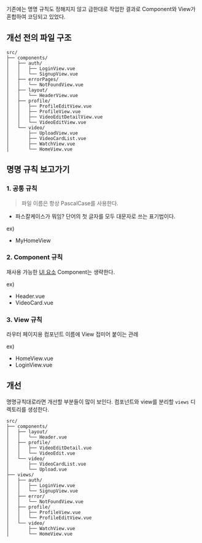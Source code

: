 기존에는 명명 규칙도 정해지지 않고 급한대로 작업한 결과로 Component와 View가 혼합하여 코딩되고 있었다. 

## 개선 전의 파일 구조
```
src/
├── components/
│   ├── auth/
│   │   ├── LoginView.vue
│   │   └── SignupView.vue
│   ├── errorPages/
│   │   └── NotFoundView.vue
│   ├── layout/
│   │   └── HeaderView.vue
│   ├── profile/
│   │   ├── ProfileEditView.vue
│   │   ├── ProfileView.vue
│   │   ├── VideoEditDetailView.vue
│   │   └── VideoEditView.vue
│   └── video/
│       ├── UploadView.vue
│       ├── VideoCardList.vue
│       ├── WatchView.vue
│       └── HomeView.vue
```

## 명명 규칙 보고가기

### 1. 공통 규칙

> 파일 이름은 항상 PascalCase를 사용한다.

* 파스칼케이스가 뭐임?
단어의 첫 글자를 모두 대문자로 쓰는 표기법이다. 

ex) 
- MyHomeView

### 2. Component 규칙
재사용 가능한 <u>UI 요소</u>
Component는 생략한다.

ex)
- Header.vue
- VideoCard.vue

### 3. View 규칙
라우터 페이지용 컴포넌트
이름에 View 접미어 붙이는 관례

ex)
- HomeView.vue
- LoginView.vue


## 개선
명명규칙대로라면 개선할 부분들이 많이 보인다. 컴포넌트와 view를 분리할 `views` 디렉토리를 생성한다.

```
src/
├── components/
│   ├── layout/
│   │   └── Header.vue
│   ├── profile/
│   │   ├── VideoEditDetail.vue
│   │   └── VideoEdit.vue
│   └── video/
│       ├── VideoCardList.vue
│       └── Upload.vue
├── views/
│   ├── auth/
│   │   ├── LoginView.vue
│   │   └── SignupView.vue
│   ├── error/
│   │   └── NotFoundView.vue
│   ├── profile/
│   │   ├── ProfileView.vue
│   │   └── ProfileEditView.vue
│   └── video/
│       ├── WatchView.vue
│       └── HomeView.vue
```